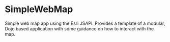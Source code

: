 # SimpleWebMap
Simple web map app using the Esri JSAPI. Provides a template of a modular, Dojo based application with some guidance on how to interact with the map.

